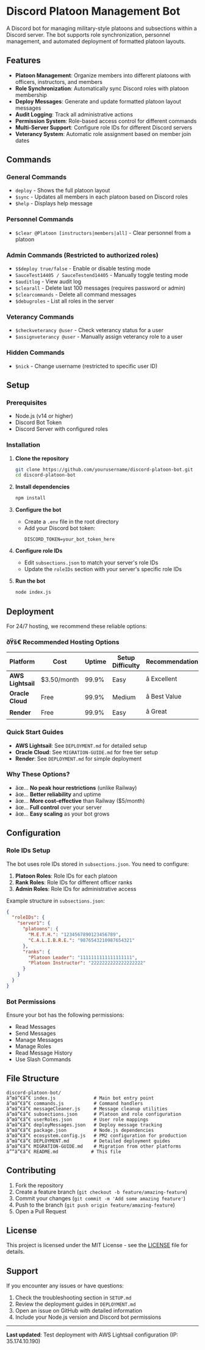 ﻿# Discord Platoon Management Bot

A Discord bot for managing military-style platoons and subsections within a Discord server. The bot supports role synchronization, personnel management, and automated deployment of formatted platoon layouts.

## Features

- **Platoon Management**: Organize members into different platoons with officers, instructors, and members
- **Role Synchronization**: Automatically sync Discord roles with platoon membership
- **Deploy Messages**: Generate and update formatted platoon layout messages
- **Audit Logging**: Track all administrative actions
- **Permission System**: Role-based access control for different commands
- **Multi-Server Support**: Configure role IDs for different Discord servers
- **Veterancy System**: Automatic role assignment based on member join dates

## Commands

### General Commands
- `deploy` - Shows the full platoon layout
- `$sync` - Updates all members in each platoon based on Discord roles
- `$help` - Displays help message

### Personnel Commands
- `$clear @Platoon [instructors|members|all]` - Clear personnel from a platoon

### Admin Commands (Restricted to authorized roles)
- `$$deploy true/false` - Enable or disable testing mode
- `SauceTest14405 / SauceTestend14405` - Manually toggle testing mode
- `$auditlog` - View audit log
- `$clearall` - Delete last 100 messages (requires password or admin)
- `$clearcommands` - Delete all command messages
- `$debugroles` - List all roles in the server

### Veterancy Commands
- `$checkveterancy @user` - Check veterancy status for a user
- `$assignveterancy @user` - Manually assign veterancy role to a user

### Hidden Commands
- `$nick` - Change username (restricted to specific user ID)

## Setup

### Prerequisites
- Node.js (v14 or higher)
- Discord Bot Token
- Discord Server with configured roles

### Installation

1. **Clone the repository**
   ```bash
   git clone https://github.com/yourusername/discord-platoon-bot.git
   cd discord-platoon-bot
   ```

2. **Install dependencies**
   ```bash
   npm install
   ```

3. **Configure the bot**
   - Create a `.env` file in the root directory
   - Add your Discord bot token:
     ```
     DISCORD_TOKEN=your_bot_token_here
     ```

4. **Configure role IDs**
   - Edit `subsections.json` to match your server's role IDs
   - Update the `roleIDs` section with your server's specific role IDs

5. **Run the bot**
   ```bash
   node index.js
   ```

## Deployment

For 24/7 hosting, we recommend these reliable options:

### ðŸš€ Recommended Hosting Options

| Platform | Cost | Uptime | Setup Difficulty | Recommendation |
|----------|------|--------|------------------|----------------|
| **AWS Lightsail** | $3.50/month | 99.9% | Easy | â­ Excellent |
| **Oracle Cloud** | Free | 99.9% | Medium | â­ Best Value |
| **Render** | Free | 99.9% | Easy | â­ Great |

### Quick Start Guides
- **AWS Lightsail**: See `DEPLOYMENT.md` for detailed setup
- **Oracle Cloud**: See `MIGRATION-GUIDE.md` for free tier setup
- **Render**: See `DEPLOYMENT.md` for simple deployment

### Why These Options?
- âœ… **No peak hour restrictions** (unlike Railway)
- âœ… **Better reliability** and uptime
- âœ… **More cost-effective** than Railway ($5/month)
- âœ… **Full control** over your server
- âœ… **Easy scaling** as your bot grows

## Configuration

### Role IDs Setup

The bot uses role IDs stored in `subsections.json`. You need to configure:

1. **Platoon Roles**: Role IDs for each platoon
2. **Rank Roles**: Role IDs for different officer ranks
3. **Admin Roles**: Role IDs for administrative access

Example structure in `subsections.json`:
```json
{
  "roleIDs": {
    "server1": {
      "platoons": {
        "M.E.T.H.": "1234567890123456789",
        "C.A.L.I.B.R.E.": "9876543210987654321"
      },
      "ranks": {
        "Platoon Leader": "1111111111111111111",
        "Platoon Instructor": "2222222222222222222"
      }
    }
  }
}
```

### Bot Permissions

Ensure your bot has the following permissions:
- Read Messages
- Send Messages
- Manage Messages
- Manage Roles
- Read Message History
- Use Slash Commands

## File Structure

```
discord-platoon-bot/
â”œâ”€â”€ index.js              # Main bot entry point
â”œâ”€â”€ commands.js           # Command handlers
â”œâ”€â”€ messageCleaner.js     # Message cleanup utilities
â”œâ”€â”€ subsections.json      # Platoon and role configuration
â”œâ”€â”€ userRoles.json        # User role mappings
â”œâ”€â”€ deployMessages.json   # Deploy message tracking
â”œâ”€â”€ package.json          # Node.js dependencies
â”œâ”€â”€ ecosystem.config.js   # PM2 configuration for production
â”œâ”€â”€ DEPLOYMENT.md         # Detailed deployment guides
â”œâ”€â”€ MIGRATION-GUIDE.md    # Migration from other platforms
â””â”€â”€ README.md            # This file
```

## Contributing

1. Fork the repository
2. Create a feature branch (`git checkout -b feature/amazing-feature`)
3. Commit your changes (`git commit -m 'Add some amazing feature'`)
4. Push to the branch (`git push origin feature/amazing-feature`)
5. Open a Pull Request

## License

This project is licensed under the MIT License - see the [LICENSE](LICENSE) file for details.

## Support

If you encounter any issues or have questions:
1. Check the troubleshooting section in `SETUP.md`
2. Review the deployment guides in `DEPLOYMENT.md`
3. Open an issue on GitHub with detailed information
4. Include your Node.js version and Discord bot permissions

---

**Last updated**: Test deployment with AWS Lightsail configuration (IP: 35.174.10.190)
